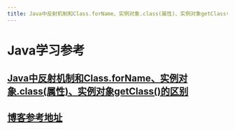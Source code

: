 ```yaml
---
title: Java中反射机制和Class.forName、实例对象.class(属性)、实例对象getClass()的区别
---
```

# Java学习参考

## [Java中反射机制和Class.forName、实例对象.class(属性)、实例对象getClass()的区别](http://blog.sina.com.cn/s/blog_7ffb8dd5010127ix.html)

## [博客参考地址](http://blog.sina.com.cn/s/articlelist_2147192277_0_2.html)